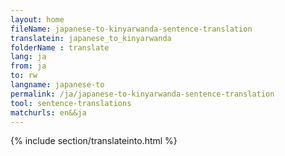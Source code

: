 ```yaml
---
layout: home
fileName: japanese-to-kinyarwanda-sentence-translation
translatein: japanese_to_kinyarwanda
folderName : translate
lang: ja
from: ja
to: rw
langname: japanese-to
permalink: /ja/japanese-to-kinyarwanda-sentence-translation
tool: sentence-translations
matchurls: en&&ja
---
```

{% include section/translateinto.html %}
